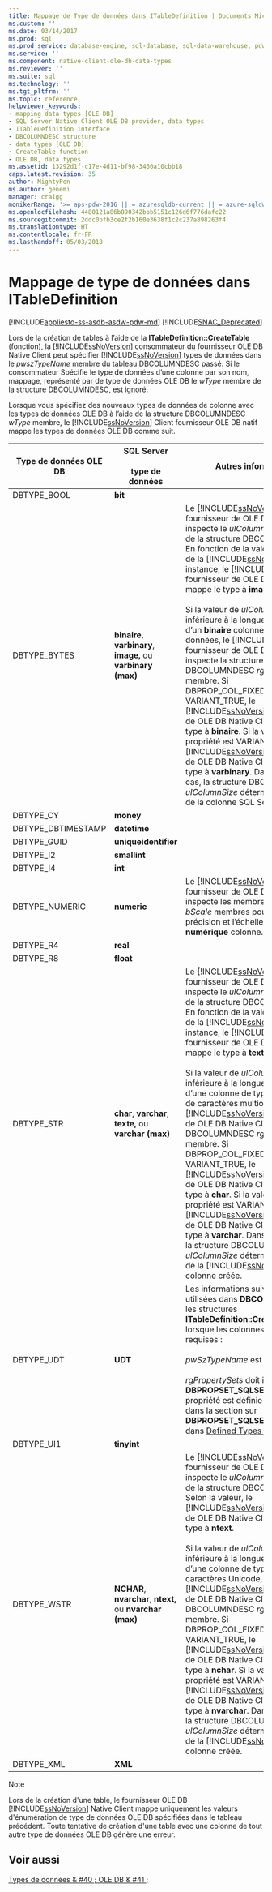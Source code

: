 ```yaml
---
title: Mappage de Type de données dans ITableDefinition | Documents Microsoft
ms.custom: ''
ms.date: 03/14/2017
ms.prod: sql
ms.prod_service: database-engine, sql-database, sql-data-warehouse, pdw
ms.service: ''
ms.component: native-client-ole-db-data-types
ms.reviewer: ''
ms.suite: sql
ms.technology: ''
ms.tgt_pltfrm: ''
ms.topic: reference
helpviewer_keywords:
- mapping data types [OLE DB]
- SQL Server Native Client OLE DB provider, data types
- ITableDefinition interface
- DBCOLUMNDESC structure
- data types [OLE DB]
- CreateTable function
- OLE DB, data types
ms.assetid: 13292d1f-c17e-4d11-bf98-3460a10cbb18
caps.latest.revision: 35
author: MightyPen
ms.author: genemi
manager: craigg
monikerRange: '>= aps-pdw-2016 || = azuresqldb-current || = azure-sqldw-latest || >= sql-server-2016 || = sqlallproducts-allversions'
ms.openlocfilehash: 4480121a86b890342bbb5151c126d6f776dafc22
ms.sourcegitcommit: 2ddc0bfb3ce2f2b160e3638f1c2c237a898263f4
ms.translationtype: HT
ms.contentlocale: fr-FR
ms.lasthandoff: 05/03/2018
---
```

# <a name="data-type-mapping-in-itabledefinition"></a>Mappage de type de données dans ITableDefinition
[!INCLUDE[appliesto-ss-asdb-asdw-pdw-md](../../includes/appliesto-ss-asdb-asdw-pdw-md.md)]
[!INCLUDE[SNAC_Deprecated](../../includes/snac-deprecated.md)]

  Lors de la création de tables à l’aide de la **ITableDefinition::CreateTable** (fonction), la [!INCLUDE[ssNoVersion](../../includes/ssnoversion-md.md)] consommateur du fournisseur OLE DB Native Client peut spécifier [!INCLUDE[ssNoVersion](../../includes/ssnoversion-md.md)] types de données dans le *pwszTypeName* membre du tableau DBCOLUMNDESC passé. Si le consommateur Spécifie le type de données d’une colonne par son nom, mappage, représenté par de type de données OLE DB le *wType* membre de la structure DBCOLUMNDESC, est ignoré.  
  
 Lorsque vous spécifiez des nouveaux types de données de colonne avec les types de données OLE DB à l’aide de la structure DBCOLUMNDESC *wType* membre, le [!INCLUDE[ssNoVersion](../../includes/ssnoversion-md.md)] Client fournisseur OLE DB natif mappe les types de données OLE DB comme suit.  
  
|Type de données OLE DB|SQL Server<br /><br /> type de données|Autres informations|  
|----------------------|------------------------------|----------------------------|  
|DBTYPE_BOOL|**bit**||  
|DBTYPE_BYTES|**binaire**, **varbinary**, **image,** ou **varbinary (max)**|Le [!INCLUDE[ssNoVersion](../../includes/ssnoversion-md.md)] fournisseur de OLE DB Native Client inspecte le *ulColumnSize* membre de la structure DBCOLUMNDESC. En fonction de la valeur et la version de la [!INCLUDE[ssNoVersion](../../includes/ssnoversion-md.md)] instance, le [!INCLUDE[ssNoVersion](../../includes/ssnoversion-md.md)] fournisseur de OLE DB Native Client mappe le type à **image**.<br /><br /> Si la valeur de *ulColumnSize* est inférieure à la longueur maximale d’un **binaire** colonne de type de données, le [!INCLUDE[ssNoVersion](../../includes/ssnoversion-md.md)] fournisseur de OLE DB Native Client inspecte la structure DBCOLUMNDESC *rgPropertySets* membre. Si DBPROP_COL_FIXEDLENGTH est VARIANT_TRUE, le [!INCLUDE[ssNoVersion](../../includes/ssnoversion-md.md)] fournisseur de OLE DB Native Client mappe le type à **binaire**. Si la valeur de la propriété est VARIANT_FALSE, le [!INCLUDE[ssNoVersion](../../includes/ssnoversion-md.md)] fournisseur de OLE DB Native Client mappe le type à **varbinary**. Dans les deux cas, la structure DBCOLUMNDESC *ulColumnSize* détermine la largeur de la colonne SQL Server créée.|  
|DBTYPE_CY|**money**||  
|DBTYPE_DBTIMESTAMP|**datetime**||  
|DBTYPE_GUID|**uniqueidentifier**||  
|DBTYPE_I2|**smallint**||  
|DBTYPE_I4|**int**||  
|DBTYPE_NUMERIC|**numeric**|Le [!INCLUDE[ssNoVersion](../../includes/ssnoversion-md.md)] fournisseur de OLE DB Native Client inspecte les membres *bPrecision* et *bScale* membres pour déterminer la précision et l’échelle pour le **numérique** colonne.|  
|DBTYPE_R4|**real**||  
|DBTYPE_R8|**float**||  
|DBTYPE_STR|**char**, **varchar**, **texte,** ou **varchar (max)**|Le [!INCLUDE[ssNoVersion](../../includes/ssnoversion-md.md)] fournisseur de OLE DB Native Client inspecte le *ulColumnSize* membre de la structure DBCOLUMNDESC. En fonction de la valeur et la version de la [!INCLUDE[ssNoVersion](../../includes/ssnoversion-md.md)] instance, le [!INCLUDE[ssNoVersion](../../includes/ssnoversion-md.md)] fournisseur de OLE DB Native Client mappe le type à **texte**.<br /><br /> Si la valeur de *ulColumnSize* est inférieure à la longueur maximale d’une colonne de type de données de caractères multioctets, puis le [!INCLUDE[ssNoVersion](../../includes/ssnoversion-md.md)] fournisseur de OLE DB Native Client inspecte la DBCOLUMNDESC *rgPropertySets* membre. Si DBPROP_COL_FIXEDLENGTH est VARIANT_TRUE, le [!INCLUDE[ssNoVersion](../../includes/ssnoversion-md.md)] fournisseur de OLE DB Native Client mappe le type à **char**. Si la valeur de la propriété est VARIANT_FALSE, le [!INCLUDE[ssNoVersion](../../includes/ssnoversion-md.md)] fournisseur de OLE DB Native Client mappe le type à **varchar**. Dans les deux cas, la structure DBCOLUMNDESC *ulColumnSize* détermine la largeur de la [!INCLUDE[ssNoVersion](../../includes/ssnoversion-md.md)] colonne créée.|  
|DBTYPE_UDT|**UDT**|Les informations suivantes sont utilisées dans **DBCOLUMNDESC** par les structures **ITableDefinition::CreateTable** lorsque les colonnes UDT sont requises :<br /><br /> *pwSzTypeName* est ignoré.<br /><br /> *rgPropertySets* doit inclure un **DBPROPSET_SQLSERVERCOLUMN** propriété est définie comme décrit dans la section sur **DBPROPSET_SQLSERVERCOLUMN**, dans [Defined Types ](../../relational-databases/native-client/features/using-user-defined-types.md).|  
|DBTYPE_UI1|**tinyint**||  
|DBTYPE_WSTR|**NCHAR**, **nvarchar**, **ntext,** ou **nvarchar (max)**|Le [!INCLUDE[ssNoVersion](../../includes/ssnoversion-md.md)] fournisseur de OLE DB Native Client inspecte le *ulColumnSize* membre de la structure DBCOLUMNDESC. Selon la valeur, le [!INCLUDE[ssNoVersion](../../includes/ssnoversion-md.md)] fournisseur de OLE DB Native Client mappe le type à **ntext**.<br /><br /> Si la valeur de *ulColumnSize* est inférieure à la longueur maximale d’une colonne de type données de caractères Unicode, puis le [!INCLUDE[ssNoVersion](../../includes/ssnoversion-md.md)] fournisseur de OLE DB Native Client inspecte la DBCOLUMNDESC *rgPropertySets* membre. Si DBPROP_COL_FIXEDLENGTH est VARIANT_TRUE, le [!INCLUDE[ssNoVersion](../../includes/ssnoversion-md.md)] fournisseur de OLE DB Native Client mappe le type à **nchar**. Si la valeur de la propriété est VARIANT_FALSE, le [!INCLUDE[ssNoVersion](../../includes/ssnoversion-md.md)] fournisseur de OLE DB Native Client mappe le type à **nvarchar**. Dans les deux cas, la structure DBCOLUMNDESC *ulColumnSize* détermine la largeur de la [!INCLUDE[ssNoVersion](../../includes/ssnoversion-md.md)] colonne créée.|  
|DBTYPE_XML|**XML**||  
  
> [!NOTE]  
>  Lors de la création d'une table, le fournisseur OLE DB [!INCLUDE[ssNoVersion](../../includes/ssnoversion-md.md)] Native Client mappe uniquement les valeurs d'énumération de type de données OLE DB spécifiées dans le tableau précédent. Toute tentative de création d'une table avec une colonne de tout autre type de données OLE DB génère une erreur.  
  
## <a name="see-also"></a>Voir aussi  
 [Types de données & #40 ; OLE DB & #41 ;](../../relational-databases/native-client-ole-db-data-types/data-types-ole-db.md)  
  
  
